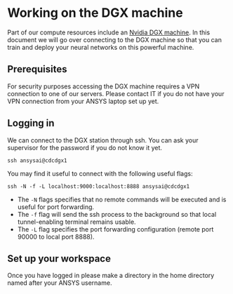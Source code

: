 # Working on the DGX machine

Part of our compute resources include an [Nvidia DGX machine](https://www.nvidia.com/en-us/data-center/dgx-station/). In this 
document we will go over connecting to the DGX machine so that you can train and deploy your neural networks on this 
powerful machine.

## Prerequisites
For security purposes accessing the DGX machine requires a VPN connection to one of our servers. Please contact IT if you
do not have your VPN connection from your ANSYS laptop set up yet. 

## Logging in
We can connect to the DGX station through ssh. You can ask your supervisor for the password if you do not know it yet.
```
ssh ansysai@cdcdgx1
```

You may find it useful to connect with the following useful flags:
```
ssh -N -f -L localhost:9000:localhost:8888 ansysai@cdcdgx1
```
* The `-N` flags specifies that no remote commands will be executed and is useful for port forwarding.
* The `-f` flag will send the ssh process to the background so that local tunnel-enabling terminal remains usable.
* The `-L` flag specifies the port forwarding configuration (remote port 90000 to local port 8888). 

## Set up your workspace
Once you have logged in please make a directory in the home directory named after your ANSYS username. 
